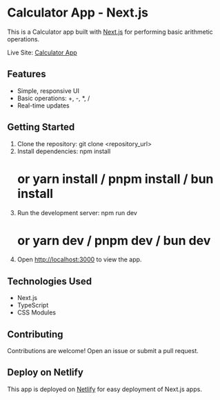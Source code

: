 # Calculator App - Next.js

This is a Calculator app built with [Next.js](https://nextjs.org) for performing basic arithmetic operations.

Live Site: [Calculator App](https://calculator-using-next.netlify.app/)

## Features

- Simple, responsive UI
- Basic operations: +, -, \*, /
- Real-time updates

## Getting Started

1. Clone the repository:
   git clone <repository_url>
2. Install dependencies:
   npm install
   # or yarn install / pnpm install / bun install
3. Run the development server:
   npm run dev
   # or yarn dev / pnpm dev / bun dev
4. Open [http://localhost:3000](http://localhost:3000) to view the app.

## Technologies Used

- Next.js
- TypeScript
- CSS Modules

## Contributing

Contributions are welcome! Open an issue or submit a pull request.

## Deploy on Netlify

This app is deployed on [Netlify](https://www.netlify.com) for easy deployment of Next.js apps.
